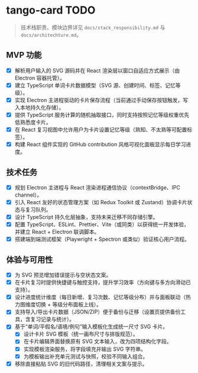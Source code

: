 # tango-card TODO

> 技术栈职责、模块边界详见 `docs/stack_responsibility.md` 与 `docs/architechture.md`。

## MVP 功能
- [x] 解析用户输入的 SVG 源码并在 React 渲染层以窗口自适应方式展示（由 Electron 容器托管）。
- [x] 建立 TypeScript 单词卡片数据模型（SVG 源、创建时间、标签、记忆等级）。
- [x] 实现 Electron 主进程驱动的卡片保存流程（当前通过手动保存按钮触发，写入本地持久化存储）。
- [x] 提供 TypeScript 服务计算的随机抽取接口，同时支持按照记忆等级权重优先低熟悉度卡片。
- [x] 在 React 复习视图中允许用户为卡片设置记忆等级（熟知、不太熟等可配置标签）。
- [x] 构建 React 组件实现的 GitHub contribution 风格可视化面板显示每日学习进度。

## 技术任务
- [x] 规划 Electron 主进程与 React 渲染进程通信协议（contextBridge、IPC channel）。
- [x] 引入 React 友好的状态管理方案（如 Redux Toolkit 或 Zustand）协调卡片状态与复习队列。
- [x] 设计 TypeScript 持久化层抽象，支持未来迁移不同存储引擎。
- [x] 配置 TypeScript、ESLint、Prettier、Vite（或同类）以获得统一开发体验，并建立 React + Electron 联调脚本。
- [x] 搭建端到端测试框架（Playwright + Spectron 或类似）验证核心用户流程。

## 体验与可用性
- [x] 为 SVG 预览增加错误提示与空状态文案。
- [x] 在卡片复习时提供快捷键与触控支持，提升学习效率（方向键与多方向滑动已支持）。
- [x] 设计进度统计维度（每日新增、复习次数、记忆等级分布）并与面板联动（热力图维度切换 + 等级分布面板上线）。
- [x] 支持导入/导出卡片数据（JSON/ZIP）便于备份与迁移（设置页提供备份工具，含复习记录与统计）。
- [x] 基于“单词/平假名/语境/例句”输入模板化生成统一尺寸 SVG 卡片。
  - [x] 设计卡片 SVG 模板（统一画布尺寸与排版规范）。
  - [x] 在卡片编辑界面替换原有 SVG 文本输入，改为四项结构化字段。
  - [x] 实现模板渲染服务，将字段填充并输出 SVG 字符串。
  - [x] 为模板输出补充单元测试与快照，校验不同输入组合。
- [x] 移除直接粘贴 SVG 的旧代码路径，清理相关文案与提示。
